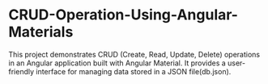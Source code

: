 # CRUD-Operation-Using-Angular-Materials
This project demonstrates CRUD (Create, Read, Update, Delete) operations in an Angular application built with Angular Material. It provides a user-friendly interface for managing data stored in a JSON file(db.json).
